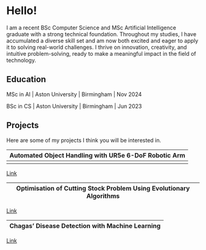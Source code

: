 # Hello!

I am a recent BSc Computer Science and MSc Artificial Intelligence graduate with a strong technical foundation. Throughout my studies, I have accumulated a diverse skill set and am now both excited and eager to apply it to solving real-world challenges. I thrive on innovation, creativity, and intuitive problem-solving, ready to make a meaningful impact in the field of technology.

## Education

MSc in AI | Aston University | Birmingham | Nov 2024

BSc in CS | Aston University | Birmingham | Jun 2023

## Projects
Here are some of my projects I think you will be interested in.

|Automated Object Handling with UR5e 6-DoF Robotic Arm|
|-------------------|
| |

[Link](https://gitfront.io/r/hongd13/wD3oN5qJpZXR/Robotic-Arm/ "Robotic Arm Repo")

|Optimisation of Cutting Stock Problem Using Evolutionary Algorithms|
|-------------------|

[Link](https://gitfront.io/r/hongd13/vUKqKJ8xGxK5/Cutting-Stock-Problem/ "Cutting Stock Problem Repo")

|Chagas’ Disease Detection with Machine Learning|
|-------------------|

[Link](https://gitfront.io/r/hongd13/eruzBBDSHoa7/Chagas-Disease-Prediction/ "Chagas' Disease Detection Repo")
